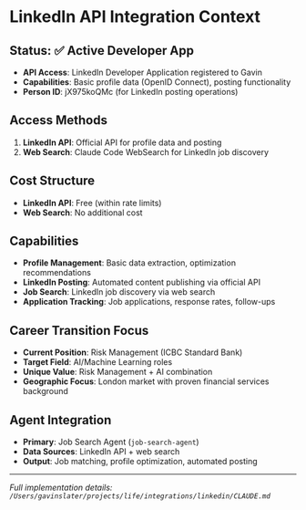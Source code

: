 # LinkedIn API Integration Context

## Status: ✅ Active Developer App
- **API Access**: LinkedIn Developer Application registered to Gavin
- **Capabilities**: Basic profile data (OpenID Connect), posting functionality
- **Person ID**: jX975koQMc (for LinkedIn posting operations)

## Access Methods
1. **LinkedIn API**: Official API for profile data and posting
2. **Web Search**: Claude Code WebSearch for LinkedIn job discovery

## Cost Structure
- **LinkedIn API**: Free (within rate limits)
- **Web Search**: No additional cost

## Capabilities
- **Profile Management**: Basic data extraction, optimization recommendations
- **LinkedIn Posting**: Automated content publishing via official API
- **Job Search**: LinkedIn job discovery via web search
- **Application Tracking**: Job applications, response rates, follow-ups

## Career Transition Focus
- **Current Position**: Risk Management (ICBC Standard Bank)
- **Target Field**: AI/Machine Learning roles
- **Unique Value**: Risk Management + AI combination
- **Geographic Focus**: London market with proven financial services background

## Agent Integration
- **Primary**: Job Search Agent (`job-search-agent`)
- **Data Sources**: LinkedIn API + web search
- **Output**: Job matching, profile optimization, automated posting

---
*Full implementation details: `/Users/gavinslater/projects/life/integrations/linkedin/CLAUDE.md`*